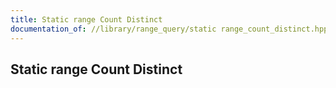 ```yaml
---
title: Static range Count Distinct
documentation_of: //library/range_query/static range_count_distinct.hpp
---
```

## Static range Count Distinct

